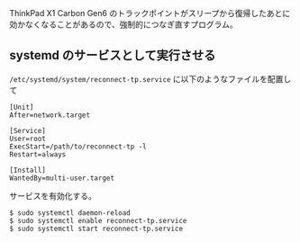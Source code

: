 ThinkPad X1 Carbon Gen6 のトラックポイントがスリープから復帰したあとに効かなくなることがあるので、強制的につなぎ直すプログラム。

## systemd のサービスとして実行させる
`/etc/systemd/system/reconnect-tp.service` に以下のようなファイルを配置して

```
[Unit]
After=network.target

[Service]
User=root
ExecStart=/path/to/reconnect-tp -l
Restart=always

[Install]
WantedBy=multi-user.target
```

サービスを有効化する。

```
$ sudo systemctl daemon-reload
$ sudo systemctl enable reconnect-tp.service
$ sudo systemctl start reconnect-tp.service
```
